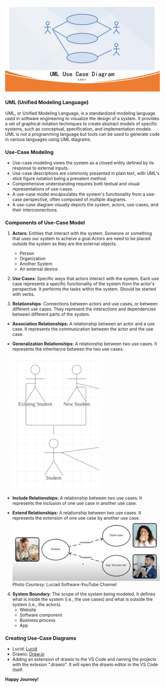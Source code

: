 <img src="banner.jpg">

### UML (Unified Modeling Language)

UML, or Unified Modeling Language, is a standardized modeling language used in software engineering to visualize the design of a system. It provides a set of graphical notation techniques to create abstract models of specific systems, such as conceptual, specification, and implementation models. UML is not a programming language but tools can be used to generate code in various languages using UML diagrams.

### Use-Case Modeling
- Use-case modeling views the system as a closed entity defined by its response to external inputs.
- Use-case descriptions are commonly presented in plain text, with UML's stick figure notation being a prevalent method.
- Comprehensive understanding requires both textual and visual representations of use-cases.
- A use-case model encapsulates the system's functionality from a use-case perspective, often composed of multiple diagrams.
- A use-case diagram visually depicts the system, actors, use-cases, and their interconnections.

### Components of Use-Case Model

1. **Actors**: Entities that interact with the system. Someone or something that uses our system to acheive a goal.Actors are need to be placed outside the system as they are the external objects.
    * Person
    * Organization
    * Another System
    * An external device

2. **Use Cases**: Specific ways that actors interact with the system. Each use case represents a specific functionality of the system from the actor's perspective. It performs the tasks within the system. Should be started with verbs.

3. **Relationships**: Connections between actors and use cases, or between different use cases. They represent the interactions and dependencies between different parts of the system.

- **Association Relationships:** A relationship between an actor and a use case. It represents the communication between the actor and the use case.
- **Generalization Relationships:** A relationship between two use cases. It represents the inheritance between the two use cases.

    <img src="gen-rel.png">

- **Include Relationships:** A relationship between two use cases. It represents the inclusion of one use case in another use case.
- **Extend Relationships:** A relationship between two use cases. It represents the extension of one use case by another use case.
    <img src="example.png">
    *Photo Courtesy*: Luciad Software-YouTube Channel

4. **System Boundary**: The scope of the system being modeled. It defines what is inside the system (i.e., the use cases) and what is outside the system (i.e., the actors).
    * Website
    * Software component
    * Business process
    * App


### Creating Use-Case Diagrams
- Lucid: [Lucid](https://lucid.app/documents#/documents?folder_id=recent)
- Drawio: [Draw.io](https://app.diagrams.net/)
- Adding an extension of drawio to the VS Code and naming the projects with the extesion ".drawio". It will open the drawio editor in the VS Code itself.

**Happy Journey!**